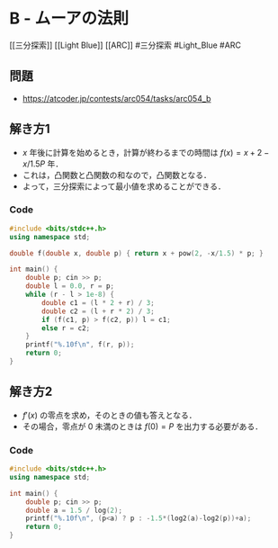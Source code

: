 # B - ムーアの法則
[[三分探索]] [[Light Blue]] [[ARC]]
#三分探索 #Light_Blue #ARC 

## 問題
- https://atcoder.jp/contests/arc054/tasks/arc054_b

## 解き方1
- $x$ 年後に計算を始めるとき，計算が終わるまでの時間は $f(x) = x+2−x/1.5P$ 年．
- これは，凸関数と凸関数の和なので，凸関数となる．
- よって，三分探索によって最小値を求めることができる．

### Code
```c++
#include <bits/stdc++.h>
using namespace std;

double f(double x, double p) { return x + pow(2, -x/1.5) * p; }

int main() {
	double p; cin >> p;
	double l = 0.0, r = p;
	while (r - l > 1e-8) {
		double c1 = (l * 2 + r) / 3;
		double c2 = (l + r * 2) / 3;
		if (f(c1, p) > f(c2, p)) l = c1;
		else r = c2;
	}
	printf("%.10f\n", f(r, p));
    return 0;
}
```

## 解き方2
- $f′(x)$ の零点を求め，そのときの値も答えとなる．
- その場合，零点が $0$ 未満のときは $f (0) = P$ を出力する必要がある．

### Code
```c++
#include <bits/stdc++.h>
using namespace std;

int main() {
	double p; cin >> p;
	double a = 1.5 / log(2);
	printf("%.10f\n", (p<a) ? p : -1.5*(log2(a)-log2(p))+a);
	return 0;
}
```